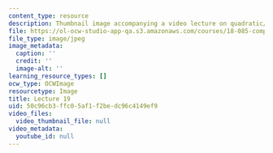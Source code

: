 ```yaml
---
content_type: resource
description: Thumbnail image accompanying a video lecture on quadratic/cubic elements.
file: https://ol-ocw-studio-app-qa.s3.amazonaws.com/courses/18-085-computational-science-and-engineering-i-fall-2008/50c96cb3ffc05af1f2bedc96c4149ef9_19.jpg
file_type: image/jpeg
image_metadata:
  caption: ''
  credit: ''
  image-alt: ''
learning_resource_types: []
ocw_type: OCWImage
resourcetype: Image
title: Lecture 19
uid: 50c96cb3-ffc0-5af1-f2be-dc96c4149ef9
video_files:
  video_thumbnail_file: null
video_metadata:
  youtube_id: null
---
```

